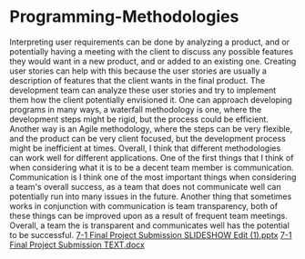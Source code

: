 # Programming-Methodologies

  Interpreting user requirements can be done by analyzing a product, and or potentially having a meeting with the client to discuss any possible features they would want in a new product, and or added to an existing one. Creating user stories can help with this because the user stories are usually a description of features that the client wants in the final product. The development team can analyze these user stories and try to implement them how the client potentially envisioned it.
	One can approach developing programs in many ways, a waterfall methodology is one, where the development steps might be rigid, but the process could be efficient. Another way is an Agile methodology, where the steps can be very flexible, and the product can be very client focused, but the development process might be inefficient at times. Overall, I think that different methodologies can work well for different applications.
	One of the first things that I think of when considering what it is to be a decent team member is communication. Communication is I think one of the most important things when considering a team's overall success, as a team that does not communicate well can potentially run into many issues in the future. Another thing that sometimes works in conjunction with communication is team transparency, both of these things can be improved upon as a result of frequent team meetings. Overall, a team the is transparent and communicates well has the potential to be successful.
[7-1 Final Project Submission SLIDESHOW Edit (1).pptx](https://github.com/NateBennett101/Programming-Methodologies/files/10832433/7-1.Final.Project.Submission.SLIDESHOW.Edit.1.pptx)
[7-1 Final Project Submission TEXT.docx](https://github.com/NateBennett101/Programming-Methodologies/files/10832434/7-1.Final.Project.Submission.TEXT.docx)
